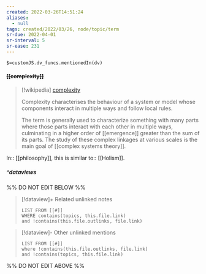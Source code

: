 ```yaml
---
created: 2022-03-26T14:51:24 
aliases:
  - null
tags: created/2022/03/26, node/topic/term
sr-due: 2022-04-01
sr-interval: 5
sr-ease: 231
---
```

`$=customJS.dv_funcs.mentionedIn(dv)`

#### <s class="topic-title">[[complexity]]</s>

> [!wikipedia] [complexity](https://en.wikipedia.org/wiki/Complexity)
> 
> Complexity characterises the behaviour of a system or model whose components interact in multiple ways and follow local rules.
> 
> The term is generally used to characterize something with many parts where those parts interact with each other in multiple ways, culminating in a higher order of [[emergence]] greater than the sum of its parts. The study of these complex linkages at various scales is the main goal of [[complex systems theory]].
> 

In:: [[philosophy]],
this is 
similar to:: [[Holism]].


##### ^dataviews

%% DO NOT EDIT BELOW %%
> [!dataview]+ Related unlinked notes
> ```dataview
> LIST FROM [[#]]
> WHERE contains(topics, this.file.link)
> and !contains(this.file.outlinks, file.link)
> ```
 
> [!dataview]- Other unlinked mentions
> ```dataview
> LIST FROM [[#]]
> where !contains(this.file.outlinks, file.link)
> and !contains(topics, this.file.link)
> ```

%% DO NOT EDIT ABOVE %%
